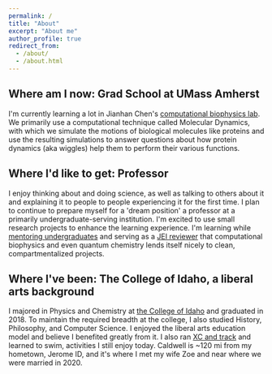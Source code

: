 ```yaml
---
permalink: /
title: "About"
excerpt: "About me"
author_profile: true
redirect_from: 
  - /about/
  - /about.html
---
```


Where am I now: Grad School at UMass Amherst
-----
I'm currently learning a lot in Jianhan Chen's [computational biophysics lab](https://people.chem.umass.edu/jchenlab/main.html). We primarily use a computational technique called Molecular Dynamics, with which we simulate the motions of biological molecules like proteins and use the resulting simulations to answer questions about how protein dynamics (aka wiggles) help them to perform their various functions.

Where I'd like to get: Professor
---
I enjoy thinking about and doing science, as well as talking to others about it and explaining it to people to people experiencing it for the first time. 
I plan to continue to prepare myself for a 'dream position' a professor at a primarily undergraduate-serving institution.
I'm excited to use small research projects to enhance the learning experience.
I'm learning while [mentoring undergraduates](teaching/mentoring) and serving as a [JEI reviewer](https://www.emerginginvestigators.org/) that computational biophysics and even quantum chemistry lends itself nicely to clean, compartmentalized projects.

Where I've been: The College of Idaho, a liberal arts background
---
I majored in Physics and Chemistry at [the College of Idaho](https://collegeofidaho.edu) and graduated in 2018. To maintain the required breadth at the college, I also studied History, Philosophy, and Computer Science. I enjoyed the liberal arts education model and believe I benefited greatly from it. I also ran [XC and track](https://yoteathletics.com/sports/mens-cross-country/roster/2017) and learned to swim, activities I still enjoy today. Caldwell is ~120 mi from my hometown, Jerome ID, and it's where I met my wife Zoe and near where we were married in 2020.

